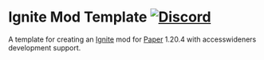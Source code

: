 Ignite Mod Template [![Discord](https://img.shields.io/discord/819522977586348052?style=for-the-badge)](https://discord.gg/rYpaxPFQrj)
===================

A template for creating an [Ignite](https://github.com/vectrix-space/ignite) 
mod for [Paper](https://papermc.io/) 1.20.4 with accesswideners development support.
